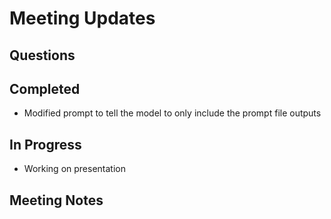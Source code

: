 # Meeting Updates

## Questions

## Completed

- Modified prompt to tell the model to only include the prompt file outputs

## In Progress

- Working on presentation

## Meeting Notes
